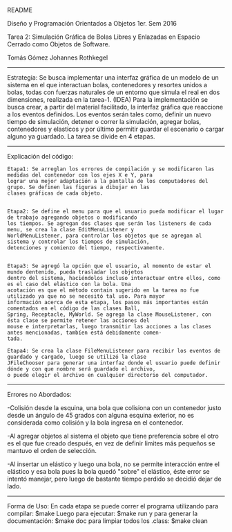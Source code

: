 README

Diseño y Programación Orientados a Objetos
1er. Sem 2016

Tarea 2: Simulación Gráfica de Bolas Libres y Enlazadas en Espacio Cerrado como Objetos de Software.

Tomás Gómez
Johannes Rothkegel

--------------------------------------------------------------------------

Estrategia:
Se busca implementar una interfaz gráfica de un modelo de un sistema en el que interactuan bolas,
contenedores y resortes unidos a bolas, todas con fuerzas naturales de un entorno que simula el real en dos dimensiones,
realizada en la tarea-1.
(IDEA) Para la implementación se busca crear, a partir del material facilitado, la interfaz gráfica que reaccione a los
eventos definidos. Los eventos serán tales como, definir un nuevo tiempo de simulación, detener o correr la simulación,
agregar bolas, contenedores y elasticos y por último permitir guardar el escenario o cargar alguno ya guardado.
La tarea se divide en 4 etapas.
	

--------------------------------------------------------------------------

Explicación del código:

	Etapa1: Se arreglan los errores de compilación y se modificaron las medidas del contenedor con los ejes X e Y, para
	lograr una mejor adaptación a la pantalla de los computadores del grupo. Se definen las figuras a dibujar en las 
	clases gráficas de cada objeto.
	

	Etapa2: Se define el menu para que el usuario pueda modificar el lugar de trabajo agregando objetos o modificando 
	los tiempos. Se agregan dos clases que serán los listeners de cada menu, se crea la clase EditMenuListener y 
	WorldMenuListener, para controlar los objetos que se agregan al sistema y controlar los tiempos de simulación, 
	detenciones y comienzo del tiempo, respectivamente.
	

	Etapa3: Se agregó la opción que el usuario, al momento de estar el mundo dentenido, pueda trasladar los objetos 
	dentro del sistema, haciéndolos incluso interactuar entre ellos, como es el caso del elástico con la bola. Una 
	acotación es que el método contain sugerido en la tarea no fue utilizado ya que no se necesitó tal uso. Para mayor
	información acerca de esta etapa, los pasos más importantes están comentados en el código de las clases Ball, 
	Spring, Receptacle, MyWorld. Se agrega la clase MouseListener, con ésta clase se permite retener las acciones del 
	mouse e interpretarlas, luego transmitir las acciones a las clases antes mencionadas, tambíen está debidamente comen-
	tada.
	
	Etapa4: Se crea la clase FileMenuListener para recibir los eventos de guardado y cargado, luego se utilizó la clase
	JFileChooser para generar una interfaz donde el usuario puede definir dónde y con que nombre será guardado el archivo,
	o puede elegir el archivo en cualquier directorio del computador.
	
--------------------------------------------------------------------------
Errores no Abordados:

-Colisión desde la esquina, una bola que colisiona con un contenedor justo desde un ángulo de 45 grados con alguna esquina
 exterior, no es considerada como colisión y la bola ingresa en el contenedor.

-Al agregar objetos al sistema el objeto que tiene preferencia sobre el otro es el que fue creado después, en vez de definir
 limites más pequeños se mantuvo el orden de selección.

-Al insertar un elástico y luego una bola, no se permite interacción entre el elástico y esa bola pues la bola quedó "sobre"
el elástico, éste error se intentó manejar, pero luego de bastante tiempo perdido se decidió dejar de lado.

--------------------------------------------------------------------------

Forma de Uso:
	En cada etapa se puede correr el programa utilizando para compilar:
	$make
	Luego para ejecutar:
	$make run
	y para generar la documentación:
	$make doc
	para limpiar todos los .class:
	$make clean